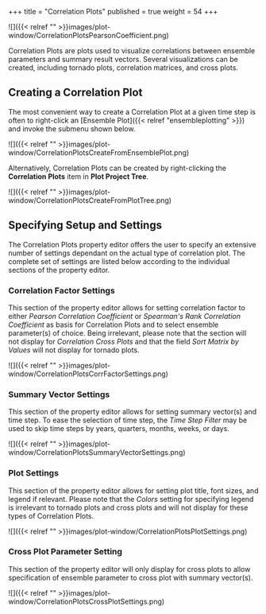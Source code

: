 +++
title = "Correlation Plots"
published = true
weight = 54
+++

![]({{< relref "" >}}images/plot-window/CorrelationPlotsPearsonCoefficient.png)


Correlation Plots are plots used to visualize correlations between ensemble parameters and summary result vectors.
Several visualizations can be created, including tornado plots, correlation matrices, and cross plots.

## Creating a Correlation Plot

The most convenient way to create a Correlation Plot at a given time step is often to right-click an 
[Ensemble Plot]({{< relref "ensembleplotting" >}}) and invoke the submenu shown below. 

![]({{< relref "" >}}images/plot-window/CorrelationPlotsCreateFromEnsemblePlot.png)

Alternatively, Correlation Plots can be created by right-clicking the **Correlation Plots** item in **Plot Project Tree**.

![]({{< relref "" >}}images/plot-window/CorrelationPlotsCreateFromPlotTree.png)


## Specifying Setup and Settings
The Correlation Plots property editor offers the user to specify an extensive number of settings dependant on the actual type of correlation plot. The complete set of settings are listed below according to the individual sections of the property editor.

### Correlation Factor Settings
This section of the property editor allows for setting correlation factor to either *Pearson Correlation Coefficient* or *Spearman's Rank Correlation Coefficient* as basis for Correlation Plots and to select ensemble parameter(s) of choice.
Being irrelevant, please note that the section will not display for *Correlation Cross Plots* and that the field *Sort Matrix by Values* will not display for tornado plots.

![]({{< relref "" >}}images/plot-window/CorrelationPlotsCorrFactorSettings.png)

### Summary Vector Settings
This section of the property editor allows for setting summary vector(s) and time step. 
To ease the selection of time step, the *Time Step Filter* may be used to skip time steps by years, quarters, months, weeks, or days.

![]({{< relref "" >}}images/plot-window/CorrelationPlotsSummaryVectorSettings.png)

### Plot Settings
This section of the property editor allows for setting plot title, font sizes, and legend if relevant.
Please note that the *Colors* setting for specifying legend is irrelevant to tornado plots and cross plots and will not display for these types of Correlation Plots.

![]({{< relref "" >}}images/plot-window/CorrelationPlotsPlotSettings.png)

### Cross Plot Parameter Setting
This section of the property editor will only display for cross plots to allow specification of ensemble parameter to cross plot with summary vector(s).

![]({{< relref "" >}}images/plot-window/CorrelationPlotsCrossPlotSettings.png)